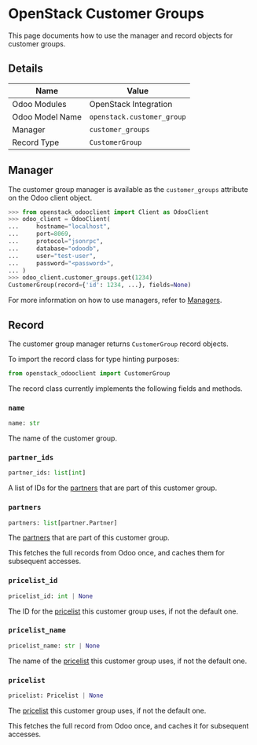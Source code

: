 # OpenStack Customer Groups

This page documents how to use the manager and record objects
for customer groups.

## Details

| Name            | Value                      |
|-----------------|----------------------------|
| Odoo Modules    | OpenStack Integration      |
| Odoo Model Name | `openstack.customer_group` |
| Manager         | `customer_groups`          |
| Record Type     | `CustomerGroup`            |

## Manager

The customer group manager is available as the `customer_groups`
attribute on the Odoo client object.

```python
>>> from openstack_odooclient import Client as OdooClient
>>> odoo_client = OdooClient(
...     hostname="localhost",
...     port=8069,
...     protocol="jsonrpc",
...     database="odoodb",
...     user="test-user",
...     password="<password>",
... )
>>> odoo_client.customer_groups.get(1234)
CustomerGroup(record={'id': 1234, ...}, fields=None)
```

For more information on how to use managers, refer to [Managers](index.md).

## Record

The customer group manager returns `CustomerGroup` record objects.

To import the record class for type hinting purposes:

```python
from openstack_odooclient import CustomerGroup
```

The record class currently implements the following fields and methods.

### `name`

```python
name: str
```

The name of the customer group.

### `partner_ids`

```python
partner_ids: list[int]
```

A list of IDs for the [partners](partner.md) that are part
of this customer group.

### `partners`

```python
partners: list[partner.Partner]
```

The [partners](partner.md) that are part of this customer group.

This fetches the full records from Odoo once,
and caches them for subsequent accesses.

### `pricelist_id`

```python
pricelist_id: int | None
```

The ID for the [pricelist](pricelist.md) this customer group uses,
if not the default one.

### `pricelist_name`

```python
pricelist_name: str | None
```

The name of the [pricelist](pricelist.md) this customer group uses,
if not the default one.

### `pricelist`

```python
pricelist: Pricelist | None
```

The [pricelist](pricelist.md) this customer group uses, if not the default one.

This fetches the full record from Odoo once,
and caches it for subsequent accesses.
